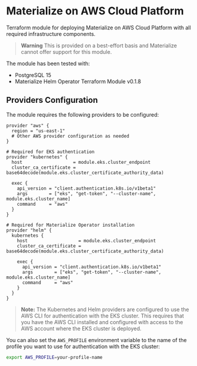 # Materialize on AWS Cloud Platform

Terraform module for deploying Materialize on AWS Cloud Platform with all required infrastructure components.

> **Warning** This is provided on a best-effort basis and Materialize cannot offer support for this module.

The module has been tested with:
- PostgreSQL 15
- Materialize Helm Operator Terraform Module v0.1.8

## Providers Configuration

The module requires the following providers to be configured:

```hcl
provider "aws" {
  region = "us-east-1"
  # Other AWS provider configuration as needed
}

# Required for EKS authentication
provider "kubernetes" {
  host                   = module.eks.cluster_endpoint
  cluster_ca_certificate = base64decode(module.eks.cluster_certificate_authority_data)

  exec {
    api_version = "client.authentication.k8s.io/v1beta1"
    args        = ["eks", "get-token", "--cluster-name", module.eks.cluster_name]
    command     = "aws"
  }
}

# Required for Materialize Operator installation
provider "helm" {
  kubernetes {
    host                   = module.eks.cluster_endpoint
    cluster_ca_certificate = base64decode(module.eks.cluster_certificate_authority_data)

    exec {
      api_version = "client.authentication.k8s.io/v1beta1"
      args        = ["eks", "get-token", "--cluster-name", module.eks.cluster_name]
      command     = "aws"
    }
  }
}

```

> **Note:** The Kubernetes and Helm providers are configured to use the AWS CLI for authentication with the EKS cluster. This requires that you have the AWS CLI installed and configured with access to the AWS account where the EKS cluster is deployed.

You can also set the `AWS_PROFILE` environment variable to the name of the profile you want to use for authentication with the EKS cluster:

```bash
export AWS_PROFILE=your-profile-name
```
